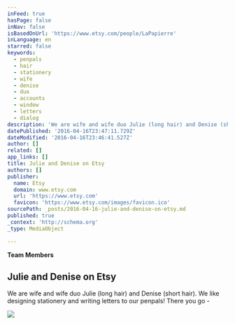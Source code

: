 ```yaml
---
inFeed: true
hasPage: false
inNav: false
isBasedOnUrl: 'https://www.etsy.com/people/LaPapierre'
inLanguage: en
starred: false
keywords:
  - penpals
  - hair
  - stationery
  - wife
  - denise
  - duo
  - accounts
  - window
  - letters
  - dialog
description: 'We are wife and wife duo Julie (long hair) and Denise (short hair). We like designing stationery and writing letters to our penpals! There you go -'
datePublished: '2016-04-16T23:47:11.729Z'
dateModified: '2016-04-16T23:46:41.527Z'
author: []
related: []
app_links: []
title: Julie and Denise on Etsy
authors: []
publisher:
  name: Etsy
  domain: www.etsy.com
  url: 'https://www.etsy.com'
  favicon: 'https://www.etsy.com/images/favicon.ico'
sourcePath: _posts/2016-04-16-julie-and-denise-on-etsy.md
published: true
_context: 'http://schema.org'
_type: MediaObject

---
```

**Team Members**

<article style=""><h1>Julie and Denise on Etsy</h1><p>We are wife and wife duo Julie (long hair) and Denise (short hair). We like designing stationery and writing letters to our penpals! There you go -</p><img src="https://img0.etsystatic.com/109/0/9937138/iusa_75x75.36487936_9cxd.jpg" /></article>